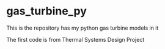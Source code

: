 # gas_turbine_py
This is the repository has my python gas turbine models in it

The first code is from Thermal Systems Design Project
